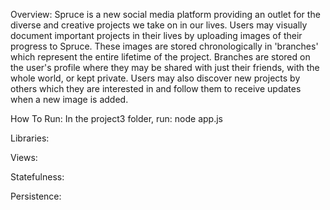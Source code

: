 Overview:
Spruce is a new social media platform providing an outlet for the diverse and creative projects we take on in our lives. Users may visually document important projects in their lives by uploading images of their progress to Spruce. These images are stored chronologically in 'branches' which represent the entire lifetime of the project. Branches are stored on the user's profile where they may be shared with just their friends, with the whole world, or kept private. Users may also discover new projects by others which they are interested in and follow them to receive updates when a new image is added.

How To Run:
In the project3 folder, run:
node app.js

Libraries:

Views:

Statefulness:

Persistence:

